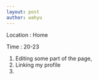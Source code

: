 ```yaml
---
layout: post
author: wahyu
---
```


Location : Home

Time : 20-23

1. Editing some part of the page, 
2. Linking my profile
3. 
